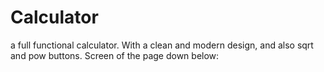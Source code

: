 # Calculator

a full functional calculator. With a clean and modern design, and also sqrt and pow buttons.
Screen of the page down below:

